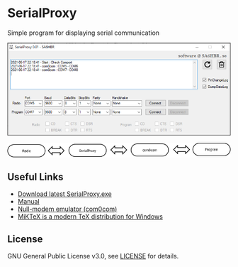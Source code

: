 # SerialProxy
Simple program for displaying serial communication

![alt text](https://github.com/SA6HBR/SerialProxy/blob/main/image/SerialProxy.png "SerialProxy")

![alt text](https://github.com/SA6HBR/SerialProxy/blob/main/image/Diagram1.png "Diagram1")


## Useful Links

* [Download latest SerialProxy.exe](https://github.com/SA6HBR/SerialProxy/releases/download/0.01/SerialProxy.exe)
* [Manual](https://github.com/SA6HBR/SerialProxy/blob/main/doc/SerialProxyManual.pdf)
* [Null-modem emulator (com0com)](https://sourceforge.net/projects/com0com/)
* [MiKTeX is a modern TeX distribution for Windows](https://miktex.org/)

## License

GNU General Public License v3.0, see [LICENSE](https://github.com/SA6HBR/SerialProxy/blob/main/LICENSE) for details.
